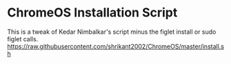 # ChromeOS Installation Script
This is a tweak of Kedar Nimbalkar's script minus the figlet install or sudo figlet calls.
https://raw.githubusercontent.com/shrikant2002/ChromeOS/master/install.sh
